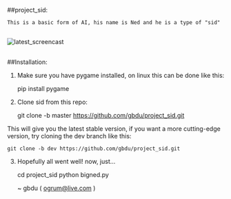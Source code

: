 ##project_sid:

    This is a basic form of AI, his name is Ned and he is a type of "sid"

##
![latest_screencast](https://i.imgur.com/0srA0MQ.gifv)
##
[](TODO.md)

##Installation:

1) Make sure you have pygame installed, on linux this can be done like this:

    pip install pygame

2) Clone sid from this repo:

    git clone -b master https://github.com/gbdu/project_sid.git

This will give you the latest stable version, if you want a more cutting-edge
version, try cloning the dev branch like this:


    git clone -b dev https://github.com/gbdu/project_sid.git

3) Hopefully all went well! now, just...

    cd project_sid
    python bigned.py


    ~ gbdu ( ogrum@live.com )
